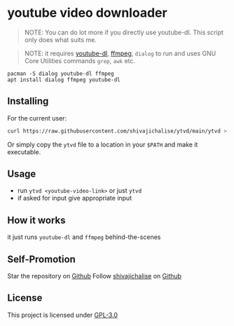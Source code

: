 # **y**ou**t**ube **v**ideo **d**ownloader

> NOTE: You can do lot more if you directly use youtube-dl. This script only does what suits me.

> NOTE: it requires [youtube-dl](https://github.com/ytdl-org/youtube-dl), [ffmpeg](https://github.com/FFmpeg/FFmpeg), `dialog` to run and uses GNU Core Utilities commands `grep`, `awk` etc.

```
pacman -S dialog youtube-dl ffmpeg
apt install dialog ffmpeg youtube-dl
```

## Installing

For the current user:

```sh
curl https://raw.githubusercontent.com/shivajichalise/ytvd/main/ytvd > ~/usr/local/bin/ytvd && chmod +x ~/usr/local/bin/ytvd
```

Or simply copy the `ytvd` file to a location in your `$PATH` and make it executable.

## Usage

- run `ytvd <youtube-video-link>` or just `ytvd`
- if asked for input give appropriate input

## How it works

it just runs `youtube-dl` and `ffmpeg` behind-the-scenes

## Self-Promotion

Star the repository on [Github](https://github.com/shivajichalise/magnet)
Follow [shivajichalise](http://shivajichalise.com.np) on [Github](https://github.com/shivajichalise)

## License

This project is licensed under [GPL-3.0](https://www.gnu.org/licenses/gpl-3.0.en.html)
